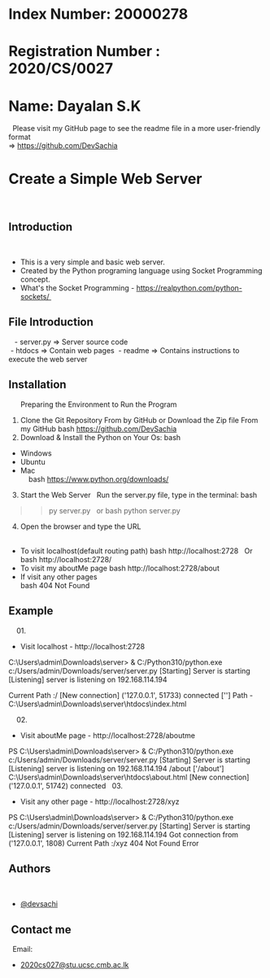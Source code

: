 # Index Number: 20000278
# Registration Number : 2020/CS/0027
# Name: Dayalan S.K
 
Please visit my GitHub page to see the readme file in a more user-friendly format  
=> https://github.com/DevSachia
 
 
# Create a Simple Web Server 
 
## Introduction  
 
- This is a very simple and basic web server. 
- Created by the Python programing language using Socket Programming concept. 
- What's the Socket Programming - https://realpython.com/python-sockets/ 
 
## File Introduction 
 
 - server.py => Server source code  
 - htdocs => Contain web pages 
 - readme => Contains instructions to execute the web server 
 
 
## Installation 
 
 
 
Preparing the Environment to Run the Program 
 
1. Clone the Git Repository From by GitHub or Download the Zip file From my GitHub 
bash 
  https://github.com/DevSachia
 
 
2. Download & Install the Python on Your Os: 
bash 
  - Windows 
  - Ubuntu 
  - Mac  
 
 
bash 
  https://www.python.org/downloads/ 
 
 
3. Start the Web Server 
 
Run the server.py file, type in the terminal: 
bash 
  >> py server.py 
 
or 
bash 
  >> python server.py 
 
 
 
4. Open the browser and type the URL  
 
- To visit localhost(default routing path) 
bash 
    http://localhost:2728 
 
Or 
 
bash 
    http://localhost:2728/ 
 
 
- To visit my aboutMe page 
bash 
    http://localhost:2728/about 
 
- If visit any other pages  
bash 
    404 Not Found 
 
 
 
## Example 
 
 
01.  
- Visit localhost - http://localhost:2728 
 
C:\Users\admin\Downloads\server> & C:/Python310/python.exe c:/Users/admin/Downloads/server/server.py 
[Starting] Server is starting
[Listening] server is listening on 192.168.114.194

Current Path :/ 
[New connection] ('127.0.0.1', 51733) connected
 ['']
Path - C:\Users\admin\Downloads\server\htdocs\index.html


 
 
02. 
- Visit aboutMe page - http://localhost:2728/aboutme 
 
PS C:\Users\admin\Downloads\server> & C:/Python310/python.exe c:/Users/admin/Downloads/server/server.py 
[Starting] Server is starting
[Listening] server is listening on 192.168.114.194
/about ['/about']
C:\Users\admin\Downloads\server\htdocs\about.html
[New connection] ('127.0.0.1', 51742) connected
 
03. 
- Visit any other page - http://localhost:2728/xyz 
 
PS C:\Users\admin\Downloads\server> & C:/Python310/python.exe c:/Users/admin/Downloads/server/server.py 
[Starting] Server is starting
[Listening] server is listening on 192.168.114.194
Got connection from ('127.0.0.1', 1808) 
Current Path :/xyz 
404 Not Found Error 
 
 
 
 
## Authors 
 
- [@devsachi](https://github.com/DevSachia) 
 
 
##  Contact me  
 
Email: 
- 2020cs027@stu.ucsc.cmb.ac.lk
